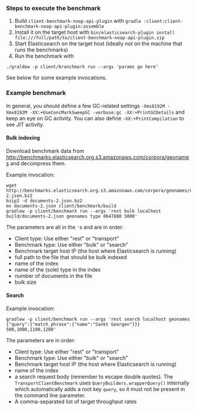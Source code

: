 ### Steps to execute the benchmark

1. Build `client-benchmark-noop-api-plugin` with `gradle :client:client-benchmark-noop-api-plugin:assemble`
2. Install it on the target host with `bin/elasticsearch-plugin install file:///full/path/to/client-benchmark-noop-api-plugin.zip`
3. Start Elasticsearch on the target host (ideally *not* on the machine
that runs the benchmarks)
4. Run the benchmark with
```
./graldew -p client/branchmark run --args 'params go here'
```

See below for some example invocations.

### Example benchmark

In general, you should define a few GC-related settings `-Xms8192M -Xmx8192M -XX:+UseConcMarkSweepGC -verbose:gc -XX:+PrintGCDetails` and keep an eye on GC activity. You can also define `-XX:+PrintCompilation` to see JIT activity.

#### Bulk indexing

Download benchmark data from http://benchmarks.elasticsearch.org.s3.amazonaws.com/corpora/geonames and decompress them.

Example invocation:

```
wget http://benchmarks.elasticsearch.org.s3.amazonaws.com/corpora/geonames/documents-2.json.bz2
bzip2 -d documents-2.json.bz2
mv documents-2.json client/benchmark/build
gradlew -p client/benchmark run --args 'rest bulk localhost build/documents-2.json geonames type 8647880 5000'
```

The parameters are all in the `'`s and are in order:

* Client type: Use either "rest" or "transport"
* Benchmark type: Use either "bulk" or "search"
* Benchmark target host IP (the host where Elasticsearch is running)
* full path to the file that should be bulk indexed
* name of the index
* name of the (sole) type in the index
* number of documents in the file
* bulk size


#### Search

Example invocation:

```
gradlew -p client/benchmark run --args 'rest search localhost geonames {"query":{"match_phrase":{"name":"Sankt Georgen"}}} 500,1000,1100,1200'
```

The parameters are in order:

* Client type: Use either "rest" or "transport"
* Benchmark type: Use either "bulk" or "search"
* Benchmark target host IP (the host where Elasticsearch is running)
* name of the index
* a search request body (remember to escape double quotes). The `TransportClientBenchmark` uses `QueryBuilders.wrapperQuery()` internally which automatically adds a root key `query`, so it must not be present in the command line parameter.
* A comma-separated list of target throughput rates
